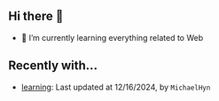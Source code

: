 ## Hi there 👋

- 🌱 I’m currently learning everything related to Web

## Recently with...

<!-- WATCHED_PROJECTS_START_TAG -->
- [learning](https://github.com/hanyaonian/learning): Last updated at 12/16/2024, by `MichaelHyn`
<!-- WATCHED_PROJECTS_END_TAG -->
